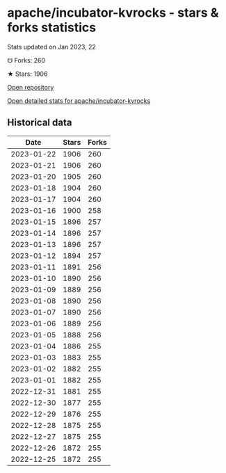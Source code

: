 # apache/incubator-kvrocks - stars & forks statistics

Stats updated on Jan 2023, 22

☋ Forks: 260

★ Stars: 1906

[Open repository](https://github.com/apache/incubator-kvrocks)

[Open detailed stats for apache/incubator-kvrocks](https://reviewgithub.com/rep/apache/incubator-kvrocks)

## Historical data
| Date | Stars | Forks |
|------|-------|-------|
| 2023-01-22 | 1906 | 260 | 
| 2023-01-21 | 1906 | 260 | 
| 2023-01-20 | 1905 | 260 | 
| 2023-01-18 | 1904 | 260 | 
| 2023-01-17 | 1904 | 260 | 
| 2023-01-16 | 1900 | 258 | 
| 2023-01-15 | 1896 | 257 | 
| 2023-01-14 | 1896 | 257 | 
| 2023-01-13 | 1896 | 257 | 
| 2023-01-12 | 1894 | 257 | 
| 2023-01-11 | 1891 | 256 | 
| 2023-01-10 | 1890 | 256 | 
| 2023-01-09 | 1889 | 256 | 
| 2023-01-08 | 1890 | 256 | 
| 2023-01-07 | 1890 | 256 | 
| 2023-01-06 | 1889 | 256 | 
| 2023-01-05 | 1888 | 256 | 
| 2023-01-04 | 1886 | 255 | 
| 2023-01-03 | 1883 | 255 | 
| 2023-01-02 | 1882 | 255 | 
| 2023-01-01 | 1882 | 255 | 
| 2022-12-31 | 1881 | 255 | 
| 2022-12-30 | 1877 | 255 | 
| 2022-12-29 | 1876 | 255 | 
| 2022-12-28 | 1875 | 255 | 
| 2022-12-27 | 1875 | 255 | 
| 2022-12-26 | 1872 | 255 | 
| 2022-12-25 | 1872 | 255 | 

